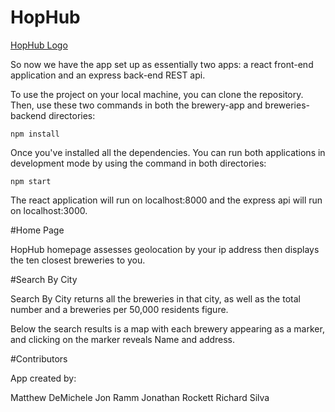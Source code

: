 # HopHub
[HopHub Logo](./brewery-app/src/images/hophub-icon.png)

So now we have the app set up as essentially two apps: a react front-end application and an express back-end REST api. 

To use the project on your local machine, you can clone the repository. Then, use these two commands in both the brewery-app and breweries-backend directories:

`npm install`

Once you've installed all the dependencies. You can run both applications in development mode by using the command in both directories:

`npm start`

The react application will run on localhost:8000 and the express api will run on localhost:3000. 

#Home Page

HopHub homepage assesses geolocation by your ip address then displays the ten closest breweries to you.

#Search By City

Search By City returns all the breweries in that city, as well as the total number and a breweries per 50,000 residents figure.

Below the search results is a map with each brewery appearing as a marker, and clicking on the marker reveals Name and address.

#Contributors

App created by:

Matthew DeMichele
Jon Ramm
Jonathan Rockett
Richard Silva


